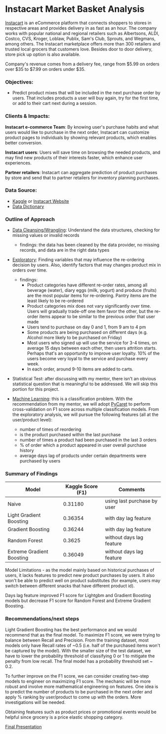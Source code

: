 # Instacart Market Basket Analysis
 
[Instacart](https://www.instacart.com/) is an eCommerce platform that connects shoppers to stores in respective areas and provides delivery in as fast as an hour. The company works with popular national and regional retailers such as Albertsons, ALDI, Costco, CVS, Kroger, Loblaw, Publix, Sam's Club, Sprouts, and Wegmans, among others. The Instacart marketplace offers more than 300 retailers and trusted local grocers that customers love. Besides door to door delivery, store pick up option is also available. 

Company's revenue comes from a delivery fee, range from $5.99 on orders over $35 to $7.99 on orders under $35.

### Objectives:
- Predict product mixes that will be included in the next purchase order by users. That includes products a user will buy again, try for the first time, or add to their cart next during a session.


### Clients & Impacts:

**Instacart e-commerce Team**: By knowing user's purchase habits and what users would like to purchase in the next order, Instacart can customize product pages to individuals by showing relevant products, which enables better conversion.

**Instacart users**: Users will save time on browsing the needed products, and may find new products of their interests faster, which enhance user experiences.

**Partner retailers**: Instacart can aggregate prediction of product purchases by store and send that to partner retailers for inventory planning purchases.

### Data Source:
- [Kaggle](https://www.kaggle.com/c/instacart-market-basket-analysis/data) or [Instacart Website](https://www.instacart.com/datasets/grocery-shopping-2017)
- [Data Dictionary](https://gist.github.com/jeremystan/c3b39d947d9b88b3ccff3147dbcf6c6b)


### Outline of Approach

* [Data Cleansing/Wrangling](https://github.com/sittingman/instacart_product_repurchase/blob/master/1_data_obtain_wrangling.ipynb): Understand the data structures, checking for missing values or invalid records
    - findings: the data has been cleaned by the data provider, no missing records, and data are in the right data types

* [Exploratory](https://github.com/sittingman/instacart_product_repurchase/blob/master/2_data_exploratory.ipynb): Finding variables that may influence the re-ordering decision by users. Also, identify factors that may changes product mix in orders over time.
    - findings: 
        - Product categories have different re-order rates, among all beverage (water), diary eggs (milk, yogurt) and produce (fruits) are the most popular items for re-ordering. Pantry items are the least likely to be re-ordered
        - Product categories mix does not vary significantly over time. Users will gradually trade-off one item favor the other, but the re-order items appear to be similar to the previous order that user made
        - Users tend to purchase on day 0 and 1, from 9 am to 4 pm
        - Some products are being purchased on different days (e.g. Alcohol more likely to be purchased on Friday)
        - Most users who signed up will use the service for 3-4 times, on average 15 days between each other, then users attrition starts. Perhaps that's an opportunity to improve user loyalty. 10% of the users become very loyal to the service and purchase every week.
        - In each order, around 9-10 items are added to carts.

* Statistical Test: after discussing with my mentor, there isn't an obvious statistical question that is meaningful to be addressed. We will skip this portion for this project.

* [Machine Learning](https://github.com/sittingman/instacart_product_repurchase/blob/master/3_ML_features.ipynb): this is a classification problem. With the recommendation from my mentor, we will adopt [PyCaret](https://pycaret.org/guide/) to perform cross-validation on F1 score across multiple classification models. From the exploratory analysis, we will pursue the following features (all at the user/product level):
    - number of times of reordering
    - is the product purchased within the last purchase
    - number of times a product had been purchased in the last 3 orders
    - % of order which a product appeared in user overall purchase history
    - average days lag of products under certain departments were purchased by users

### Summary of Findings

|Model | Kaggle Score (F1) | Comments |
|------| -------------| ----- |
|Naive| 0.31180| using last purchase by user |
|Light Gradient Boosting| 0.36354 | with day lag feature |
|Gradient Boosting | 0.36244 | with day lag feature |
|Random Forest | 0.3625 | without days lag feature |
|Extreme Gradient Boosting |0.36049| without days lag feature |


Model Limitations - as the model mainly based on historical purchases of users, it lacks features to predict new product purchases by users. It also won't be able to predict well on product substitutes (for example, users may switch between different snacks that have different product id).

Days lag feature improved F1 score for Lightgbm and Gradient Boosting models but decrease F1 score for Random Forest and Extreme Gradient Boosting.

### Recommendations/next steps

Light Gradient Boosting has the best performance and we would recommend that as the final model. To maximize F1 score, we were trying to balance between Recall and Precision. From the training dataset, most models only have Recall rates of ~0.5 (i.e. half of the purchased items won't be captured by the model). With the smaller size of the test dataset, we have to lower the probability threshold of classifying 0 or 1 to mitigate the penalty from low recall. The final model has a probability threshold set ~ 0.2.

To further improve on the F1 score, we can consider creating two-step models to engineer on maximizing F1 score. The mechanic will be more robust and involve more mathematical engineering on features. One idea is to predict the number of products to be purchased in the next order and apply % ranking by user/product to come up with the orders. More investigations will be needed.

Obtaining features such as product prices or promotional events would be helpful since grocery is a price elastic shopping category.

[Final Presentation](https://github.com/sittingman/instacart_product_repurchase/blob/master/instacart_presentation.pdf)
